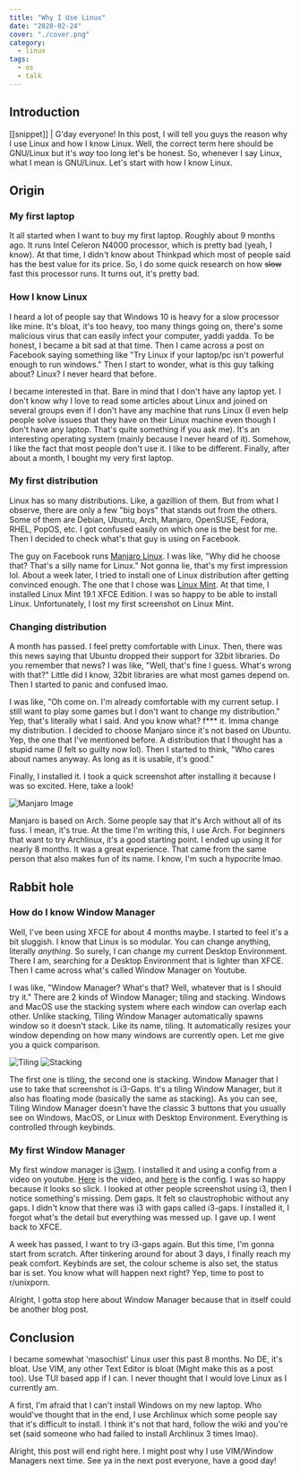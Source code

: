 ```yaml
---
title: "Why I Use Linux"
date: "2020-02-24"
cover: "./cover.png"
category:
  - linux
tags:
  - os
  - talk
---
```


## Introduction
[[snippet]]
| G'day everyone! In this post, I will tell you guys the reason why I use Linux and how I know Linux. Well, the correct term here should be GNU/Linux but it's _way_ too long let's be honest. So, whenever I say Linux, what I mean is GNU/Linux. Let's start with how I know Linux.

## Origin
### My first laptop
It all started when I want to buy my first laptop. Roughly about 9 months ago. It runs Intel Celeron N4000 processor, which is pretty bad (yeah, I know). At that time, I didn't know about Thinkpad which most of people said has the best value for its price. So, I do some quick research on how ~~slow~~ fast this processor runs. It turns out, it's pretty bad.

### How I know Linux
I heard a lot of people say that Windows 10 is heavy for a slow processor like mine. It's bloat, it's too heavy, too many things going on, there's some malicious virus that can easily infect your computer, yaddi yadda. To be honest, I became a bit sad at that time. Then I came across a post on Facebook saying something like "Try Linux if your laptop/pc isn't powerful enough to run windows." Then I start to wonder, what is this guy talking about? Linux? I never heard that before.

I became interested in that. Bare in mind that I don't have any laptop yet. I don't know why I love to read some articles about Linux and joined on several groups even if I don't have any machine that runs Linux (I even help people solve issues that they have on their Linux machine even though I don't have any laptop. That's quite something if you ask me). It's an interesting operating system (mainly because I never heard of it). Somehow, I like the fact that most people don't use it. I like to be different. Finally, after about a month, I bought my very first laptop.

### My first distribution
Linux has so many distributions. Like, a gazillion of them. But from what I observe, there are only a few "big boys" that stands out from the others. Some of them are Debian, Ubuntu, Arch, Manjaro, OpenSUSE, Fedora, RHEL, PopOS, etc. I got confused easily on which one is the best for me. Then I decided to check what's that guy is using on Facebook.

The guy on Facebook runs [Manjaro Linux](https://manjaro.org). I was like, "Why did he choose that? That's a silly name for Linux." Not gonna lie, that's my first impression lol. About a week later, I tried to install one of Linux distribution after getting convinced enough. The one that I chose was [Linux Mint](https://linuxmint.com). At that time, I installed Linux Mint 19.1 XFCE Edition. I was so happy to be able to install Linux. Unfortunately, I lost my first screenshot on Linux Mint.

### Changing distribution
A month has passed. I feel pretty comfortable with Linux. Then, there was this news saying that Ubuntu dropped their support for 32bit libraries. Do you remember that news? I was like, "Well, that's fine I guess. What's wrong with that?" Little did I know, 32bit libraries are what most games depend on. Then I started to panic and confused lmao.

I was like, "Oh come on. I'm already comfortable with my current setup. I still want to play some games but I don't want to change my distribution." Yep, that's literally what I said. And you know what? f*** it. Imma change my distribution. I decided to choose Manjaro since it's not based on Ubuntu. Yep, the one that I've mentioned before. A distribution that I thought has a stupid name (I felt so guilty now lol). Then I started to think, "Who cares about names anyway. As long as it is usable, it's good."

Finally, I installed it. I took a quick screenshot after installing it because I was so excited. Here, take a look!

![Manjaro Image](https://res.cloudinary.com/irrellia/image/upload/v1582769372/why-i-use-linux/Shot-2019-08-05-16_39_ilfjfy.png)

Manjaro is based on Arch. Some people say that it's Arch without all of its fuss. I mean, it's true. At the time I'm writing this, I use Arch. For beginners that want to try Archlinux, it's a good starting point. I ended up using it for nearly 8 months. It was a great experience. That came from the same person that also makes fun of its name. I know, I'm such a hypocrite lmao.

## Rabbit hole
### How do I know Window Manager
Well, I've been using XFCE for about 4 months maybe. I started to feel it's a bit sluggish. I know that Linux is so modular. You can change anything, literally _anything_. So surely, I can change my current Desktop Environment. There I am, searching for a Desktop Environment that is lighter than XFCE. Then I came across what's called Window Manager on Youtube.

I was like, "Window Manager? What's that? Well, whatever that is I should try it." There are 2 kinds of Window Manager; tiling and stacking. Windows and MacOS use the stacking system where each window can overlap each other. Unlike stacking, Tiling Window Manager automatically spawns window so it doesn't stack. Like its name, tiling. It automatically resizes your window depending on how many windows are currently open. Let me give you a quick comparison.

![Tiling](https://res.cloudinary.com/irrellia/image/upload/v1582769300/why-i-use-linux/Shot_2020-02-27_08-28_uwijpc.png)
![Stacking](https://res.cloudinary.com/irrellia/image/upload/v1582769302/why-i-use-linux/Shot_2020-02-27_08-29_wgsb9f.png)

The first one is tiling, the second one is stacking. Window Manager that I use to take that screenshot is i3-Gaps. It's a tiling Window Manager, but it also has floating mode (basically the same as stacking). As you can see, Tiling Window Manager doesn't have the classic 3 buttons that you usually see on Windows, MacOS, or Linux with Desktop Environment. Everything is controlled through keybinds.

### My first Window Manager
My first window manager is [i3wm](https://i3wm.org). I installed it and using a config from a video on youtube. [Here](https://www.youtube.com/watch?v=wQQXN-DWueA) is the video, and [here](https://github.com/addy-dclxvi/i3-starterpack) is the config. I was so happy because it looks so slick. I looked at other people screenshot using i3, then I notice something's missing. Dem gaps. It felt so claustrophobic without any gaps. I didn't know that there was i3 with gaps called i3-gaps. I installed it, I forgot what's the detail but everything was messed up. I gave up. I went back to XFCE.

A week has passed, I want to try i3-gaps again. But this time, I'm gonna start from scratch. After tinkering around for about 3 days, I finally reach my peak comfort. Keybinds are set, the colour scheme is also set, the status bar is set. You know what will happen next right? Yep, time to post to r/unixporn.

Alright, I gotta stop here about Window Manager because that in itself could be another blog post.

## Conclusion
I became somewhat 'masochist' Linux user this past 8 months. No DE, it's bloat. Use VIM, any other Text Editor is bloat (Might make this as a post too). Use TUI based app if I can. I never thought that I would love Linux as I currently am.

A first, I'm afraid that I can't install Windows on my new laptop. Who would've thought that in the end, I use Archlinux which some people say that it's difficult to install. I think it's not that hard, follow the wiki and you're set (said someone who had failed to install Archlinux 3 times lmao).

Alright, this post will end right here. I might post why I use VIM/Window Managers next time. See ya in the next post everyone, have a good day!

